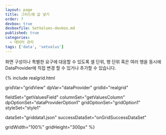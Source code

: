 ```yaml
---
layout: page
title: 그리드에 값 넣기
order: 7
devbox: true
devboxfile: SetValues-devbox.md
published: true
categories:
  - 데이터 관리
tags: ['data', 'setvalus']
---
```


화면 구성이나 특별한 요구에 대응할 수 있도록 셀 단위, 행 단위 혹은 여러 행을 동시에 DataProvider에 직접 변경 할 수 있거나 추가할 수 있습니다.  

<script>
var onGridSuccessDataSet = function(data, textStatus, jqXHR) {
	var data = [
		{"id":"1","userid":"fgray","company":"Dabfeed","first_name":"Jesse","last_name":"Thompson","gender":"Male","email":"jthompson@realcube.com","birthday":"1966/08/13","pay":8792.8},
		{"id":"2","userid":"wcruz","company":"Flipstorm","first_name":"Donna","last_name":"Mason","gender":"Male","email":"dmason@gabspot.biz","birthday":"1965/07/13","pay":19830.69},
		{"id":"3","userid":"creynolds","company":"Divape","first_name":"Antonio","last_name":"Evans","gender":"Female","email":"aevans@dabvine.info","birthday":"1986/08/01","pay":19476.84},
		{"id":"4","userid":"gjackson","company":"Jamia","first_name":"Catherine","last_name":"Watson","gender":"Male","email":"cwatson@pixope.net","birthday":"1983/04/24","pay":8431.58},
		{"id":"5","userid":"cmorrison","company":"Ooba","first_name":"Jerry","last_name":"Russell","gender":"Female","email":"jrussell@topicware.info","birthday":"1950/07/02","pay":31385.36},
		{"id":"6","userid":"rcarr","company":"Gabvine","first_name":"Jennifer","last_name":"Wright","gender":"Female","email":"jwright@bluezoom.com","birthday":"1974/02/20","pay":26488.7},
		{"id":"7","userid":"pcastillo","company":"Avamm","first_name":"Jimmy","last_name":"Hill","gender":"Male","email":"jhill@gigabox.name","birthday":"1958/05/13","pay":25772.22},
		{"id":"8","userid":"wpayne","company":"Shuffletag","first_name":"Victor","last_name":"Price","gender":"Male","email":"vprice@babbleset.info","birthday":"1951/06/07","pay":19590.3},
		{"id":"9","userid":"jthompson","company":"Gigashots","first_name":"Diana","last_name":"Ford","gender":"Female","email":"dford@demizz.name","birthday":"1963/07/15","pay":29945.36},
		{"id":"10","userid":"swallace","company":"Zazio","first_name":"Wanda","last_name":"Nelson","gender":"Male","email":"wnelson@blogtags.net","birthday":"1952/04/10","pay":27895.01}
	];

	dataProvider.setRows(data);
}
</script>

{% include realgrid.html

  gridVar="gridView"
  dpVar="dataProvider"
  gridId="realgrid"

  fieldSet="getValuesField"
  columnSet="getValuesColumn"
  dpOptionSet="dataProviderOption1"
  gridOptionSet="gridOption1"
  styleSet="style1"

  dataSet="griddata1.json"
  successDataSet="onGridSuccessDataSet"

  gridWidth="100%"
  gridHeight="300px" %}